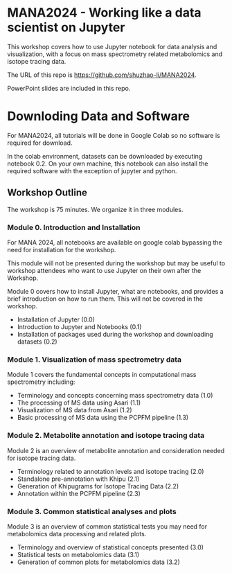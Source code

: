 # MANA2024 - Working like a data scientist on Jupyter

This workshop covers how to use Jupyter notebook for data analysis and visualization, with a focus on mass spectrometry related metabolomics and isotope tracing data. 

The URL of this repo is https://github.com/shuzhao-li/MANA2024.

PowerPoint slides are included in this repo.

# Downloding Data and Software

For MANA2024, all tutorials will be done in Google Colab so no software is required for download.

In the colab environment, datasets can be downloaded by executing notebook 0.2. On your own machine, this notebook can also install the required software with the exception of jupyter and python. 

## Workshop Outline

The workshop is 75 minutes. We organize it in three modules.

### Module 0. Introduction and Installation

For MANA 2024, all notebooks are available on google colab bypassing the need for installation for the workshop.

This module will not be presented during the workshop but may be useful to workshop attendees who want to use Jupyter on their own after the Workshop.

Module 0 covers how to install Jupyter, what are notebooks, and provides a brief introduction on how to run them. This will not be covered in the workshop.
  - Installation of Jupyter (0.0)
  - Introduction to Jupyter and Notebooks (0.1)
  - Installation of packages used during the workshop and downloading datasets (0.2)

### Module 1. Visualization of mass spectrometry data

Module 1 covers the fundamental concepts in computational mass spectrometry including:
  - Terminology and concepts concerning mass spectrometry data (1.0)
  - The processing of MS data using Asari (1.1) 
  - Visualization of MS data from Asari (1.2)
  - Basic processing of MS data using the PCPFM pipeline (1.3)

### Module 2. Metabolite annotation and isotope tracing data

Module 2 is an overview of metabolite annotation and consideration needed for isotope tracing data.
  - Terminology related to annotation levels and isotope tracing (2.0)
  - Standalone pre-annotation with Khipu (2.1)
  - Generation of Khipugrams for Isotope Tracing Data (2.2)
  - Annotation within the PCPFM pipeline (2.3)

### Module 3. Common statistical analyses and plots

Module 3 is an overview of common statistical tests you may need for metabolomics data processing and related plots.
  - Terminology and overview of statistical concepts presented (3.0)
  - Statistical tests on metabolomics data (3.1)
  - Generation of common plots for metabolomics data (3.2)




